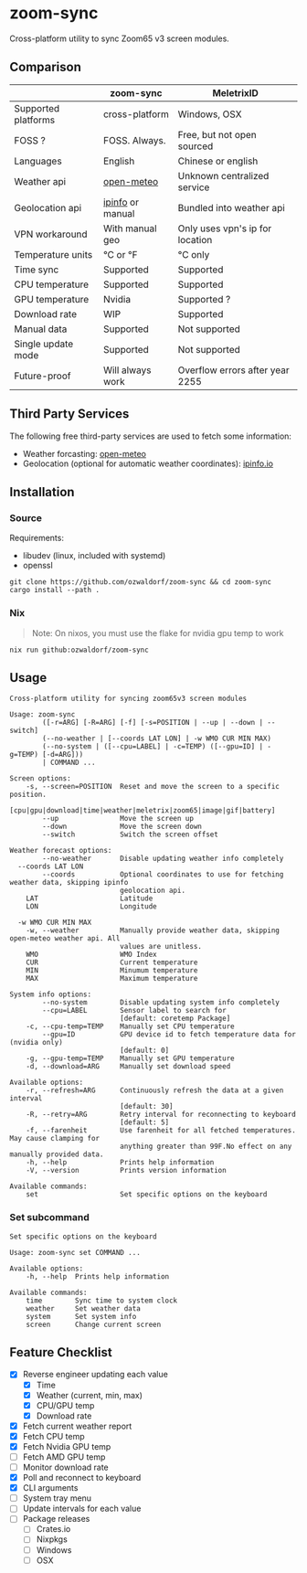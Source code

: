 # zoom-sync

Cross-platform utility to sync Zoom65 v3 screen modules.

## Comparison

|                     | zoom-sync        | MeletrixID                      |
| ------------------- | ---------------- | ------------------------------- |
| Supported platforms | cross-platform   | Windows, OSX                    |
| FOSS ?              | FOSS. Always.    | Free, but not open sourced      |
| Languages           | English          | Chinese or english              |
| Weather api         | [open-meteo](https://open-meteo.com) | Unknown centralized service |
| Geolocation api     | [ipinfo](https://ipinfo.io) or manual | Bundled into weather api |
| VPN workaround      | With manual geo  | Only uses vpn's ip for location |
| Temperature units   | °C or °F         | °C only                         |
| Time sync           | Supported        | Supported                       |
| CPU temperature     | Supported        | Supported                       |
| GPU temperature     | Nvidia           | Supported ?                     |
| Download rate       | WIP              | Supported                       |
| Manual data         | Supported        | Not supported                   |
| Single update mode  | Supported        | Not supported                   |
| Future-proof        | Will always work | Overflow errors after year 2255 |

## Third Party Services

The following free third-party services are used to fetch some information:

- Weather forcasting: [open-meteo](https://open-meteo.com)
- Geolocation (optional for automatic weather coordinates): [ipinfo.io](https://ipinfo.io)

## Installation

### Source

Requirements:

- libudev (linux, included with systemd)
- openssl

```
git clone https://github.com/ozwaldorf/zoom-sync && cd zoom-sync
cargo install --path .
```

### Nix

> Note: On nixos, you must use the flake for nvidia gpu temp to work

```
nix run github:ozwaldorf/zoom-sync
```

## Usage

```
Cross-platform utility for syncing zoom65v3 screen modules

Usage: zoom-sync
        ([-r=ARG] [-R=ARG] [-f] [-s=POSITION | --up | --down | --switch]
        (--no-weather | [--coords LAT LON] | -w WMO CUR MIN MAX)
        (--no-system | ([--cpu=LABEL] | -c=TEMP) ([--gpu=ID] | -g=TEMP) [-d=ARG]))
        | COMMAND ...

Screen options:
    -s, --screen=POSITION  Reset and move the screen to a specific position.
                           [cpu|gpu|download|time|weather|meletrix|zoom65|image|gif|battery]
        --up               Move the screen up
        --down             Move the screen down
        --switch           Switch the screen offset

Weather forecast options:
        --no-weather       Disable updating weather info completely
  --coords LAT LON
        --coords           Optional coordinates to use for fetching weather data, skipping ipinfo
                           geolocation api.
    LAT                    Latitude
    LON                    Longitude

  -w WMO CUR MIN MAX
    -w, --weather          Manually provide weather data, skipping open-meteo weather api. All
                           values are unitless.
    WMO                    WMO Index
    CUR                    Current temperature
    MIN                    Minumum temperature
    MAX                    Maximum temperature

System info options:
        --no-system        Disable updating system info completely
        --cpu=LABEL        Sensor label to search for
                           [default: coretemp Package]
    -c, --cpu-temp=TEMP    Manually set CPU temperature
        --gpu=ID           GPU device id to fetch temperature data for (nvidia only)
                           [default: 0]
    -g, --gpu-temp=TEMP    Manually set GPU temperature
    -d, --download=ARG     Manually set download speed

Available options:
    -r, --refresh=ARG      Continuously refresh the data at a given interval
                           [default: 30]
    -R, --retry=ARG        Retry interval for reconnecting to keyboard
                           [default: 5]
    -f, --farenheit        Use farenheit for all fetched temperatures. May cause clamping for
                           anything greater than 99F.No effect on any manually provided data.
    -h, --help             Prints help information
    -V, --version          Prints version information

Available commands:
    set                    Set specific options on the keyboard
```

### Set subcommand

```
Set specific options on the keyboard

Usage: zoom-sync set COMMAND ...

Available options:
    -h, --help  Prints help information

Available commands:
    time        Sync time to system clock
    weather     Set weather data
    system      Set system info
    screen      Change current screen
```

## Feature Checklist

- [x] Reverse engineer updating each value
  - [x] Time
  - [x] Weather (current, min, max)
  - [x] CPU/GPU temp
  - [x] Download rate
- [x] Fetch current weather report
- [x] Fetch CPU temp
- [x] Fetch Nvidia GPU temp
- [ ] Fetch AMD GPU temp
- [ ] Monitor download rate
- [x] Poll and reconnect to keyboard
- [x] CLI arguments
- [ ] System tray menu
- [ ] Update intervals for each value
- [ ] Package releases
  - [ ] Crates.io
  - [ ] Nixpkgs
  - [ ] Windows
  - [ ] OSX
